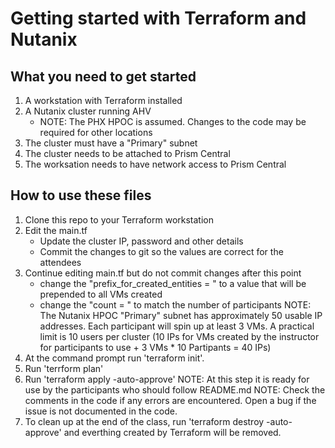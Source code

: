 # Getting started with Terraform and Nutanix

## What you need to get started
1. A workstation with Terraform installed
2. A Nutanix cluster running AHV 
      - NOTE: The PHX HPOC is assumed.  Changes to the code may be required for other locations
3. The cluster must have a "Primary" subnet
4. The cluster needs to be attached to Prism Central
5. The worksation needs to have network access to Prism Central

## How to use these files
1. Clone this repo to your Terraform workstation
2. Edit the main.tf
   - Update the cluster IP, password and other details
   - Commit the changes to git so the values are correct for the attendees
3. Continue editing main.tf but do not commit changes after this point
   - change the "prefix_for_created_entities = " to a value that will be prepended to all VMs created 
   - change the "count = " to match the number of participants
         NOTE: The Nutanix HPOC "Primary" subnet has approximately 50 usable IP addresses.  Each participant will spin up at least 3 VMs.  A practical limit is 10 users per cluster (10 IPs for VMs created by the instructor for participants to use + 3 VMs * 10 Partipants = 40 IPs)
4. At the command prompt run 'terraform init'.  
5. Run 'terrform plan'
6. Run 'terraform apply -auto-approve'
NOTE: At this step it is ready for use by the participants who should follow README.md
NOTE: Check the comments in the code if any errors are encountered.  Open a bug if the issue is not documented in the code.
7. To clean up at the end of the class, run 'terraform destroy -auto-approve' and everthing created by Terraform will be removed. 